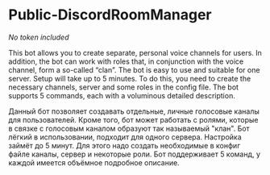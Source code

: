 # Public-DiscordRoomManager
_No token included_

This bot allows you to create separate, personal voice channels for users. In addition, the bot can work with roles that, in conjunction with the voice channel, form a so-called “clan”.
The bot is easy to use and suitable for one server. Setup will take up to 5 minutes. To do this, you need to create the necessary channels, server and some roles in the config file.
The bot supports 5 commands, each with a voluminous detailed description.

Данный бот позволяет создавать отдельные, личные голосовые каналы для пользователей. Кроме того, бот может работать с ролями, которые в связке с голосовым каналом образуют так называемый "клан".
Бот лёгкий в использовании, подходит для одного сервера. Настройка займёт до 5 минут. Для этого надо создать необходимые в конфиг файле каналы, сервер и некоторые роли.
Бот поддерживает 5 команд, у каждой имеется объёмное подробное описание.
